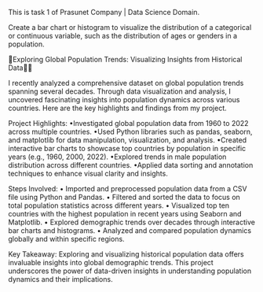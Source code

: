 This is task 1 of Prasunet Company | Data Science Domain.

Create a bar chart or histogram to visualize the distribution of a categorical or continuous variable, such as the distribution of ages or genders in a population.

🚀Exploring Global Population Trends: Visualizing Insights from Historical Data👨‍💻

I recently analyzed a comprehensive dataset on global population trends spanning several decades. Through data visualization and analysis, I uncovered fascinating insights into population dynamics across various countries. Here are the key highlights and findings from my project.

Project Highlights:
•Investigated global population data from 1960 to 2022 across multiple countries.
•Used Python libraries such as pandas, seaborn, and matplotlib for data manipulation, visualization, and analysis.
•Created interactive bar charts to showcase top countries by population in specific years (e.g., 1960, 2000, 2022).
•Explored trends in male population distribution across different countries.
•Applied data sorting and annotation techniques to enhance visual clarity and insights.

Steps Involved:
• Imported and preprocessed population data from a CSV file using Python and Pandas.
• Filtered and sorted the data to focus on total population statistics across different years.
• Visualized top ten countries with the highest population in recent years using Seaborn and Matplotlib.
• Explored demographic trends over decades through interactive bar charts and histograms.
• Analyzed and compared population dynamics globally and within specific regions.

Key Takeaway:
Exploring and visualizing historical population data offers invaluable insights into global demographic trends. This project underscores the power of data-driven insights in understanding population dynamics and their implications.
